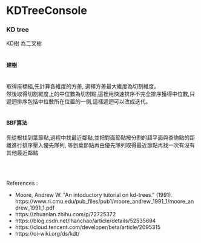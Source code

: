 # KDTreeConsole

<h3>KD tree</h3>

<p>

KD樹 為二叉樹
<br><br>
<h4>建樹</h4>
<br>
取得座標組,先計算各維度的方差, 選擇方差最大維度為切割維度。
<br>
然後取得切割維度上的中位數為切割點,這裡用快速排序不完全排序獲得中位數,只遞迴排序包括中位數所在位置的一側,這樣遞迴可以改成迭代。
<br><br>

<h4>BBF算法</h4>
先從根找到葉節點,過程中找最近鄰點,並把對面節點按分割的超平面與查詢點的距離進行排序壓入優先隊列, 等到葉節點再由優先隊列取得最近節點再找一次有沒有其他最近鄰點


<br><br>
<div>References : </div>
<ul>
<li>Moore, Andrew W. "An intoductory tutorial on kd-trees." (1991).  https://www.ri.cmu.edu/pub_files/pub1/moore_andrew_1991_1/moore_andrew_1991_1.pdf</li>
<li>https://zhuanlan.zhihu.com/p/72725372</li>
<li>https://blog.csdn.net/lhanchao/article/details/52535694</li>
<li>https://cloud.tencent.com/developer/beta/article/2095315</li>
<li>https://oi-wiki.org/ds/kdt/</li>
</ul>
</p>
